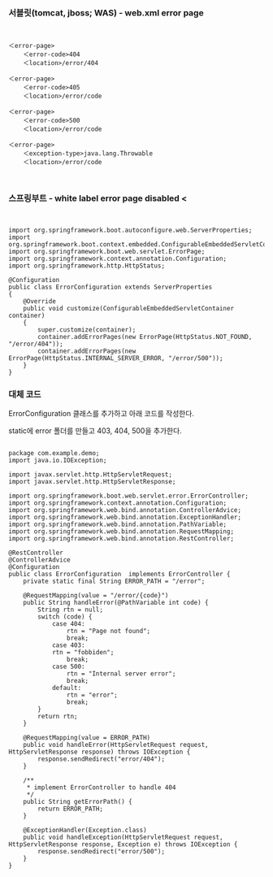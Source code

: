 ### 서블릿(tomcat, jboss; WAS) - web.xml error page

<pre><code>

＜error-page>
	＜error-code>404</error-code>
	＜location>/error/404</location>
</error-page>
＜error-page>
	＜error-code>405</error-code>
	＜location>/error/code</location>
</error-page>
＜error-page>
	＜error-code>500</error-code>
	＜location>/error/code</location>
</error-page>
＜error-page>
	＜exception-type>java.lang.Throwable</exception-type>
	＜location>/error/code</location>
</error-page>

</code></pre>

### 스프링부트 - white label error page disabled &lt;

<pre><code>

import org.springframework.boot.autoconfigure.web.ServerProperties;
import org.springframework.boot.context.embedded.ConfigurableEmbeddedServletContainer;
import org.springframework.boot.web.servlet.ErrorPage;
import org.springframework.context.annotation.Configuration;
import org.springframework.http.HttpStatus;
 
@Configuration
public class ErrorConfiguration extends ServerProperties
{
	@Override
	public void customize(ConfigurableEmbeddedServletContainer container)
	{
		super.customize(container);
		container.addErrorPages(new ErrorPage(HttpStatus.NOT_FOUND, "/error/404"));
		container.addErrorPages(new ErrorPage(HttpStatus.INTERNAL_SERVER_ERROR, "/error/500"));
	}
}
</code></pre>

### 대체 코드

ErrorConfiguration 클래스를 추가하고 아래 코드를 작성한다.

static에 error 폴더를 만들고 403, 404, 500을 추가한다.

<pre><code>
package com.example.demo;
import java.io.IOException;

import javax.servlet.http.HttpServletRequest;
import javax.servlet.http.HttpServletResponse;

import org.springframework.boot.web.servlet.error.ErrorController;
import org.springframework.context.annotation.Configuration;
import org.springframework.web.bind.annotation.ControllerAdvice;
import org.springframework.web.bind.annotation.ExceptionHandler;
import org.springframework.web.bind.annotation.PathVariable;
import org.springframework.web.bind.annotation.RequestMapping;
import org.springframework.web.bind.annotation.RestController;
 
@RestController
@ControllerAdvice
@Configuration
public class ErrorConfiguration  implements ErrorController {
    private static final String ERROR_PATH = "/error";

    @RequestMapping(value = "/error/{code}")
    public String handleError(@PathVariable int code) {
        String rtn = null;
        switch (code) {
            case 404:
                rtn = "Page not found";
                break;
            case 403:
        	rtn = "fobbiden";
            	break;
            case 500:
                rtn = "Internal server error";
                break;
            default:
                rtn = "error";
                break;
        }
        return rtn;
    }

    @RequestMapping(value = ERROR_PATH)
    public void handleError(HttpServletRequest request, HttpServletResponse response) throws IOException {
        response.sendRedirect("error/404");
    }

    /**
     * implement ErrorController to handle 404
     */
    public String getErrorPath() {
        return ERROR_PATH;
    }

    @ExceptionHandler(Exception.class)
    public void handleException(HttpServletRequest request, HttpServletResponse response, Exception e) throws IOException {
        response.sendRedirect("error/500");
    }
}

</code></pre>
